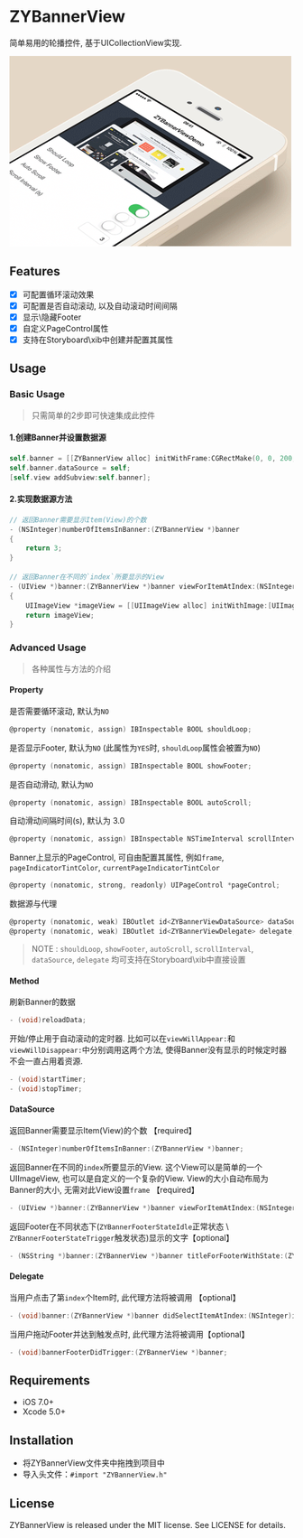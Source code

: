 # ZYBannerView
简单易用的轮播控件, 基于UICollectionView实现.

![](./ZYBannerViewDemo/Resource/demo.gif)

## Features

- [x] 可配置循环滚动效果
- [x] 可配置是否自动滚动, 以及自动滚动时间间隔
- [x] 显示\隐藏Footer
- [x] 自定义PageControl属性
- [x] 支持在Storyboard\xib中创建并配置其属性

## Usage

### Basic Usage

> 只需简单的2步即可快速集成此控件

#### 1.创建Banner并设置数据源

```Objective-C
self.banner = [[ZYBannerView alloc] initWithFrame:CGRectMake(0, 0, 200, 100)];
self.banner.dataSource = self;
[self.view addSubview:self.banner];
```

#### 2.实现数据源方法

```Objective-C
// 返回Banner需要显示Item(View)的个数
- (NSInteger)numberOfItemsInBanner:(ZYBannerView *)banner
{
    return 3;
}

// 返回Banner在不同的`index`所要显示的View
- (UIView *)banner:(ZYBannerView *)banner viewForItemAtIndex:(NSInteger)index
{
    UIImageView *imageView = [[UIImageView alloc] initWithImage:[UIImage imageNamed:@"xxx"]];
    return imageView;
}
```

### Advanced Usage

> 各种属性与方法的介绍

#### Property

是否需要循环滚动, 默认为`NO`
```Objective-C
@property (nonatomic, assign) IBInspectable BOOL shouldLoop;
```

是否显示Footer, 默认为`NO` (此属性为`YES`时, `shouldLoop`属性会被置为`NO`)
```Objective-C
@property (nonatomic, assign) IBInspectable BOOL showFooter;
```

是否自动滑动, 默认为`NO`
```Objective-C
@property (nonatomic, assign) IBInspectable BOOL autoScroll;
```

自动滑动间隔时间(s), 默认为 3.0
```Objective-C
@property (nonatomic, assign) IBInspectable NSTimeInterval scrollInterval;
```

Banner上显示的PageControl, 可自由配置其属性, 例如`frame`, `pageIndicatorTintColor`, `currentPageIndicatorTintColor`
```Objective-C
@property (nonatomic, strong, readonly) UIPageControl *pageControl;
```

数据源与代理
```Objective-C
@property (nonatomic, weak) IBOutlet id<ZYBannerViewDataSource> dataSource;
@property (nonatomic, weak) IBOutlet id<ZYBannerViewDelegate> delegate;
```

> NOTE : `shouldLoop`, `showFooter`, `autoScroll`, `scrollInterval`, `dataSource`, `delegate` 均可支持在Storyboard\xib中直接设置

#### Method

刷新Banner的数据
```Objective-C
- (void)reloadData;
```

开始/停止用于自动滚动的定时器. 比如可以在`viewWillAppear:`和`viewWillDisappear:`中分别调用这两个方法, 使得Banner没有显示的时候定时器不会一直占用着资源.
```Objective-C
- (void)startTimer;
- (void)stopTimer;
```

#### DataSource

返回Banner需要显示Item(View)的个数 【required】
```Objective-C
- (NSInteger)numberOfItemsInBanner:(ZYBannerView *)banner;
```

返回Banner在不同的`index`所要显示的View. 这个View可以是简单的一个UIImageView, 也可以是自定义的一个复杂的View. View的大小自动布局为Banner的大小, 无需对此View设置`frame` 【required】
```Objective-C
- (UIView *)banner:(ZYBannerView *)banner viewForItemAtIndex:(NSInteger)index;
```

返回Footer在不同状态下(`ZYBannerFooterStateIdle`正常状态 \ `ZYBannerFooterStateTrigger`触发状态)显示的文字【optional】
```Objective-C
- (NSString *)banner:(ZYBannerView *)banner titleForFooterWithState:(ZYBannerFooterState)footerState;
```

#### Delegate

当用户点击了第`index`个Item时, 此代理方法将被调用 【optional】
```Objective-C
- (void)banner:(ZYBannerView *)banner didSelectItemAtIndex:(NSInteger)index;
```

当用户拖动Footer并达到触发点时, 此代理方法将被调用【optional】
```Objective-C
- (void)bannerFooterDidTrigger:(ZYBannerView *)banner;
```

## Requirements

- iOS 7.0+
- Xcode 5.0+

## Installation

- 将ZYBannerView文件夹中拖拽到项目中
- 导入头文件：`#import "ZYBannerView.h"`

## License

ZYBannerView is released under the MIT license. See LICENSE for details.
